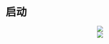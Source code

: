 # 启动
<div align="center"> <img src="https://metrics.lecoq.io/Alanyaeer?template=classic&config.timezone=Asia%2FShanghai"> </div> 
<div align="center"> <img src="https://github-readme-activity-graph.vercel.app/graph?username=Alanyaeer&theme=dracula"> </div>
